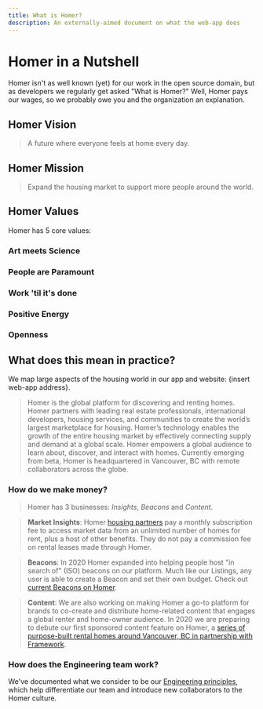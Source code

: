```yaml
---
title: What is Homer?
description: An externally-aimed document on what the web-app does
---
```


# Homer in a Nutshell

Homer isn't as well known (yet) for our work in the open source domain, but as developers we regularly get asked "What is
Homer?" Well, Homer pays our wages, so we probably owe you and the organization an explanation.

## Homer Vision

> A future where everyone feels at home every day.

## Homer Mission

> Expand the housing market to support more people around the world.

## Homer Values

Homer has 5 core values:

### Art meets Science

<fill in the blank>

### People are Paramount

<fill in the blank>

### Work 'til it's done

<fill in the blank>

### Positive Energy

<fill in the blank>

### Openness

<fill in the blank>

## What does this mean in practice?

We map large aspects of the housing world in our app and website: {insert web-app address}.

> Homer is the global platform for discovering and renting homes. Homer partners with leading real estate professionals,
> international developers, housing services, and communities to create the world’s largest marketplace for housing. Homer’s
> technology enables the growth of the entire housing market by effectively connecting supply and demand at a global
> scale. Homer empowers a global audience to learn about, discover, and interact with homes. Currently emerging from beta, Homer is headquartered in Vancouver, BC with remote collaborators across the globe.

### How do we make money?

> Homer has 3 businesses: _Insights_, _Beacons_ and _Content_.

> **Market Insights**: Homer [housing partners](https://www.homer.domomi.com/homes) pay a monthly subscription fee to access
> market data from an unlimited number of homes for rent, plus a host of other benefits. They do not pay a commission fee on
> rental leases made through Homer.

> **Beacons**: In 2020 Homer expanded into helping people host "in search of" (ISO) beacons on our platform. Much like our Listings,
> any user is able to create a Beacon and set their own budget. Check out
> [current Beacons on Homer](https://www.homer.domomi.com/beacons).

> **Content**: We are also working on making Homer a go-to platform for brands to co-create and distribute home-related content
> that engages a global renter and home-owner audience. In 2020 we are preparing to debute our first sponsored content feature on Homer,
> a [series of purpose-built rental homes around Vancouver, BC in partnership with Framework](https://www.homer.domomi.com/framework).

### How does the Engineering team work?

We've documented what we consider to be our
[Engineering principles](https://github.com/domomi/homer/blob/master/culture/engineering-principles.md), which help
differentiate our team and introduce new collaborators to the Homer culture.
